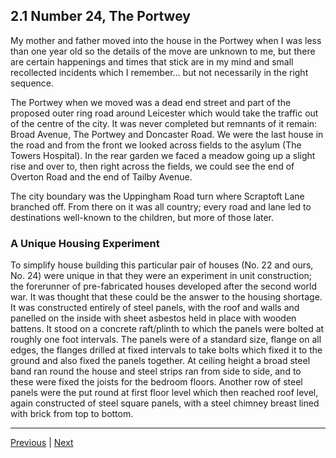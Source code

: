 ## 2.1 Number 24, The Portwey

My mother and father moved into the house in the Portwey when I was less than one year old so the details of the move are unknown to me, but there are certain happenings and times that stick are in my mind and small recollected incidents which I remember… but not necessarily in the right sequence.

The Portwey when we moved was a dead end street and part of the proposed outer ring road around Leicester which would take the traffic out of the centre of the city. It was never completed but remnants of it remain: Broad Avenue, The Portwey and Doncaster Road. We were the last house in the road and from the front we looked across fields to the asylum (The Towers Hospital). In the rear garden we faced a meadow going up a slight rise and over to, then right across the fields, we could see the end of Overton Road and the end of Tailby Avenue.

The city boundary was the Uppingham Road turn where Scraptoft Lane branched off. From there on it was all country; every road and lane led to destinations well-known to the children, but more of those later.

### A Unique Housing Experiment

To simplify house building this particular pair of houses (No. 22 and ours, No. 24) were unique in that they were an experiment in unit construction; the forerunner of pre-fabricated houses developed after the second world war. It was thought that these could be the answer to the housing shortage. It was constructed entirely of steel panels, with the roof and walls and panelled on the inside with sheet asbestos held in place with wooden battens. It stood on a concrete raft/plinth to which the panels were bolted at roughly one foot intervals. The panels were of a standard size, flange on all edges, the flanges drilled at fixed intervals to take bolts which fixed it to the ground and also fixed the panels together. At ceiling height a broad steel band ran round the house and steel strips ran from side to side, and to these were fixed the joists for the bedroom floors. Another row of steel panels were the put round at first floor level which then reached roof level, again constructed of steel square panels, with a steel chimney breast lined with brick from top to bottom.

---

<a href="../1-early-years/1.6-aunt-em.html">Previous</a> | <a href="./2.2-inside-the-house.html">Next</a>
